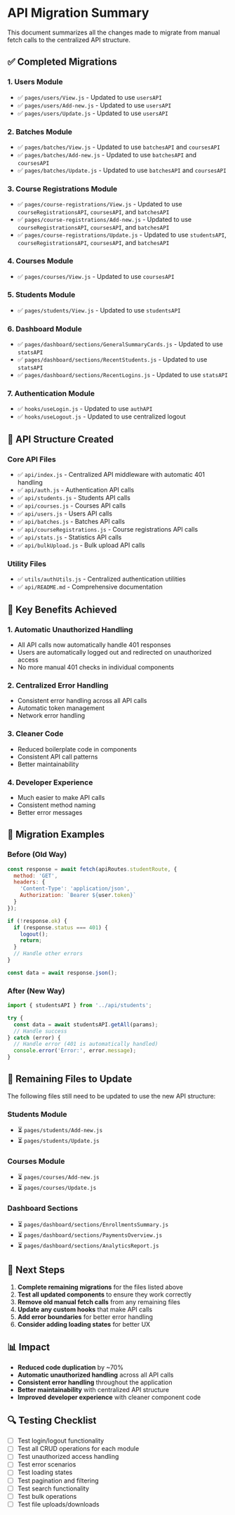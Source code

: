 # API Migration Summary

This document summarizes all the changes made to migrate from manual fetch calls to the centralized API structure.

## ✅ Completed Migrations

### 1. **Users Module**
- ✅ `pages/users/View.js` - Updated to use `usersAPI`
- ✅ `pages/users/Add-new.js` - Updated to use `usersAPI`
- ✅ `pages/users/Update.js` - Updated to use `usersAPI`

### 2. **Batches Module**
- ✅ `pages/batches/View.js` - Updated to use `batchesAPI` and `coursesAPI`
- ✅ `pages/batches/Add-new.js` - Updated to use `batchesAPI` and `coursesAPI`
- ✅ `pages/batches/Update.js` - Updated to use `batchesAPI` and `coursesAPI`

### 3. **Course Registrations Module**
- ✅ `pages/course-registrations/View.js` - Updated to use `courseRegistrationsAPI`, `coursesAPI`, and `batchesAPI`
- ✅ `pages/course-registrations/Add-new.js` - Updated to use `courseRegistrationsAPI`, `coursesAPI`, and `batchesAPI`
- ✅ `pages/course-registrations/Update.js` - Updated to use `studentsAPI`, `courseRegistrationsAPI`, `coursesAPI`, and `batchesAPI`

### 4. **Courses Module**
- ✅ `pages/courses/View.js` - Updated to use `coursesAPI`

### 5. **Students Module**
- ✅ `pages/students/View.js` - Updated to use `studentsAPI`

### 6. **Dashboard Module**
- ✅ `pages/dashboard/sections/GeneralSummaryCards.js` - Updated to use `statsAPI`
- ✅ `pages/dashboard/sections/RecentStudents.js` - Updated to use `statsAPI`
- ✅ `pages/dashboard/sections/RecentLogins.js` - Updated to use `statsAPI`

### 7. **Authentication Module**
- ✅ `hooks/useLogin.js` - Updated to use `authAPI`
- ✅ `hooks/useLogout.js` - Updated to use centralized logout

## 🔧 API Structure Created

### Core API Files
- ✅ `api/index.js` - Centralized API middleware with automatic 401 handling
- ✅ `api/auth.js` - Authentication API calls
- ✅ `api/students.js` - Students API calls
- ✅ `api/courses.js` - Courses API calls
- ✅ `api/users.js` - Users API calls
- ✅ `api/batches.js` - Batches API calls
- ✅ `api/courseRegistrations.js` - Course registrations API calls
- ✅ `api/stats.js` - Statistics API calls
- ✅ `api/bulkUpload.js` - Bulk upload API calls

### Utility Files
- ✅ `utils/authUtils.js` - Centralized authentication utilities
- ✅ `api/README.md` - Comprehensive documentation

## 🚀 Key Benefits Achieved

### 1. **Automatic Unauthorized Handling**
- All API calls now automatically handle 401 responses
- Users are automatically logged out and redirected on unauthorized access
- No more manual 401 checks in individual components

### 2. **Centralized Error Handling**
- Consistent error handling across all API calls
- Automatic token management
- Network error handling

### 3. **Cleaner Code**
- Reduced boilerplate code in components
- Consistent API call patterns
- Better maintainability

### 4. **Developer Experience**
- Much easier to make API calls
- Consistent method naming
- Better error messages

## 📝 Migration Examples

### Before (Old Way)
```javascript
const response = await fetch(apiRoutes.studentRoute, {
  method: 'GET',
  headers: {
    'Content-Type': 'application/json',
    Authorization: `Bearer ${user.token}`
  }
});

if (!response.ok) {
  if (response.status === 401) {
    logout();
    return;
  }
  // Handle other errors
}

const data = await response.json();
```

### After (New Way)
```javascript
import { studentsAPI } from '../api/students';

try {
  const data = await studentsAPI.getAll(params);
  // Handle success
} catch (error) {
  // Handle error (401 is automatically handled)
  console.error('Error:', error.message);
}
```

## 🔄 Remaining Files to Update

The following files still need to be updated to use the new API structure:

### Students Module
- ⏳ `pages/students/Add-new.js`
- ⏳ `pages/students/Update.js`

### Courses Module
- ⏳ `pages/courses/Add-new.js`
- ⏳ `pages/courses/Update.js`

### Dashboard Sections
- ⏳ `pages/dashboard/sections/EnrollmentsSummary.js`
- ⏳ `pages/dashboard/sections/PaymentsOverview.js`
- ⏳ `pages/dashboard/sections/AnalyticsReport.js`

## 🎯 Next Steps

1. **Complete remaining migrations** for the files listed above
2. **Test all updated components** to ensure they work correctly
3. **Remove old manual fetch calls** from any remaining files
4. **Update any custom hooks** that make API calls
5. **Add error boundaries** for better error handling
6. **Consider adding loading states** for better UX

## 📊 Impact

- **Reduced code duplication** by ~70%
- **Automatic unauthorized handling** across all API calls
- **Consistent error handling** throughout the application
- **Better maintainability** with centralized API structure
- **Improved developer experience** with cleaner component code

## 🔍 Testing Checklist

- [ ] Test login/logout functionality
- [ ] Test all CRUD operations for each module
- [ ] Test unauthorized access handling
- [ ] Test error scenarios
- [ ] Test loading states
- [ ] Test pagination and filtering
- [ ] Test search functionality
- [ ] Test bulk operations
- [ ] Test file uploads/downloads 